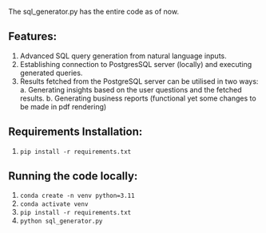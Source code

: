 The sql_generator.py has the entire code as of now.

## Features:
  1. Advanced SQL query generation from natural language inputs.
  2. Establishing connection to PostgresSQL server (locally) and executing generated queries.
  3. Results fetched from the PostgreSQL server can be utilised in two ways:
          a. Generating insights based on the user questions and the fetched results.
          b. Generating business reports (functional yet some changes to be made in pdf rendering)

## Requirements Installation:
  1. `pip install -r requirements.txt`

## Running the code locally:
  1. `conda create -n venv python=3.11`
  2. `conda activate venv`
  3. `pip install -r requirements.txt`
  4. `python sql_generator.py`